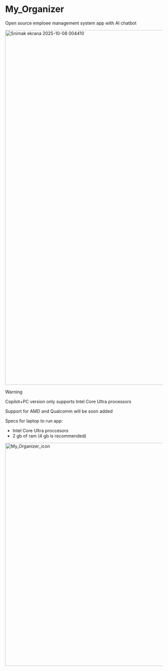 # My_Organizer
Open source emploee management system app with AI chatbot

<img width="1919" height="1136" alt="Snimak ekrana 2025-10-08 004410" src="https://github.com/user-attachments/assets/c1fe9a4e-7196-4f13-91a2-706ccee150ce" />

> [!Warning]
> Copilot+PC version only supports Intel Core Ultra processors
>
> Support for AMD and Qualcomm will be soon added
>
> Specs for laptop to run app:
> - Intel Core Ultra proccesors
> - 2 gb of ram (4 gb is recommended)


<img width="675" height="714" alt="My_Organizer_icon" src="https://github.com/user-attachments/assets/c0e718a7-32f7-463d-bbd5-8f565e47cab8" />

